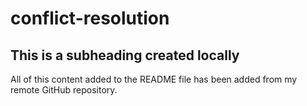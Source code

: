 # conflict-resolution

## This is a subheading created locally

All of this content added to the README file has been added from my remote GitHub repository. 
